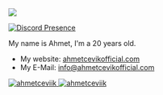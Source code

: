 <!-- STARTED:: Profile Views Area -->
<img src="https://komarev.com/ghpvc/?username=ahmetceviik&label=Profile%20views&color=0e75b6&style=flat">
<!-- END:: Profile Views Area -->

<!-- STARTED:: Discord Area -->
[![Discord Presence](https://lanyard-profile-readme.vercel.app/api/742048552364146708)](https://discord.com/users/742048552364146708)
<!-- END:: Discord Area -->

<!-- STARTED:: About Me Area -->
My name is Ahmet, I'm a 20 years old.

- My website: [ahmetcevikofficial.com](https://ahmetcevikofficial.com)
- My E-Mail: [info@ahmetcevikofficial.com](mailto:info@ahmetcevikofficial.com)
<!-- END:: About Me Area -->

<!-- STARTED:: Github Status Area -->
<a href="https://github.com/ahmetceviik" alt="ahmetceviik github status">
    <img src="https://github-readme-stats.vercel.app/api?username=ahmetceviik&show_icons=true&title_color=218ee6&text_color=ffffff&bg_color=0d1117&hide_border=true&cache_seconds=0&locale=en" alt="ahmetceviik" />
    <img src="https://github-readme-stats.vercel.app/api/top-langs?username=ahmetceviik&show_icons=true&title_color=218ee6&text_color=ffffff&bg_color=0d1117&hide_border=true&cache_seconds=0&locale=en&layout=compact" alt="ahmetceviik" />
</a>
<!-- END:: Github Status Area -->

